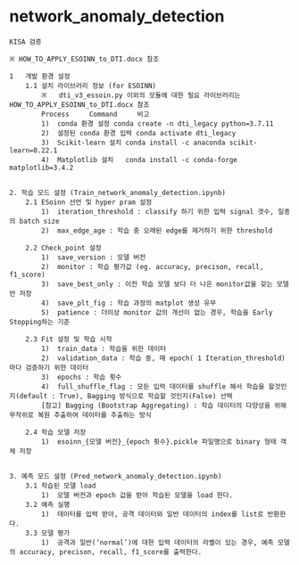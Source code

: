 # network_anomaly_detection
    
    KISA 검증 
    
    ※ HOW_TO_APPLY_ESOINN_to_DTI.docx 참조

    1	개발 환경 설정
        1.1	설치 라이브러리 정보 (for ESOINN)
            ※	dti_v3_essoin.py 이외의 모듈에 대한 필요 라이브러리는 HOW_TO_APPLY_ESOINN_to_DTI.docx 참조
            Process 	Command 	비고 
            1)	conda 환경 설정	conda create -n dti_legacy python=3.7.11	
            2)	설정된 conda 환경 입력	conda activate dti_legacy	
            3)	Scikit-learn 설치	conda install -c anaconda scikit-learn=0.22.1	
            4)	Matplotlib 설치	conda install -c conda-forge matplotlib=3.4.2	


    2. 학습 모드 설정 (Train_network_anomaly_detection.ipynb)
        2.1	ESoinn 선언 및 hyper pram 설정
            1)	iteration_threshold : classify 하기 위한 입력 signal 갯수, 일종의 batch size
            2)	max_edge_age : 학습 중 오래된 edge를 제거하기 위한 threshold
        
        2.2	Check_point 설정
            1)	save_version : 모델 버전
            2)	monitor : 학습 평가값 (eg. accuracy, precison, recall, f1_score)
            3)	save_best_only : 이전 학습 모델 보다 더 나은 monitor값을 갖는 모델만 저장
            4)	save_plt_fig : 학습 과정의 matplot 생성 유무
            5)	patience : 더이상 monitor 값의 개선이 없는 경우, 학습을 Early Stopping하는 기준
        
        2.3	Fit 설정 및 학습 시작
            1)	train_data : 학습을 위한 데이터
            2)	validation_data : 학습 중, 매 epoch( 1 Iteration_threshold) 마다 검증하기 위한 데이터
            3)	epochs : 학습 횟수
            4)	full_shuffle_flag : 모든 입력 데이터를 shuffle 해서 학습을 할것인지(default : True), Bagging 방식으로 학습할 것인지(False) 선택
            [참고] Bagging (Bootstrap Aggregating) : 학습 데이터의 다양성을 위해 무작위로 복원 추출하여 데이터를 추출하는 방식
        
        2.4	학습 모델 저장
            1)	esoinn_{모델 버전}_{epoch 횟수}.pickle 파일명으로 binary 형태 객체 저장


    3. 예측 모드 설정 (Pred_network_anomaly_detection.ipynb)
        3.1	학습된 모델 load
            1)	모델 버전과 epoch 값을 받아 학습된 모델을 load 한다.
        3.2	예측 실행
            1)	데이터를 입력 받아, 공격 데이터와 일반 데이터의 index를 list로 반환한다.
        3.3	모델 평가
            1)	공격과 일반(‘normal’)에 대한 입력 데이터의 라벨이 있는 경우, 예측 모델의 accuracy, precison, recall, f1_score를 출력한다.
